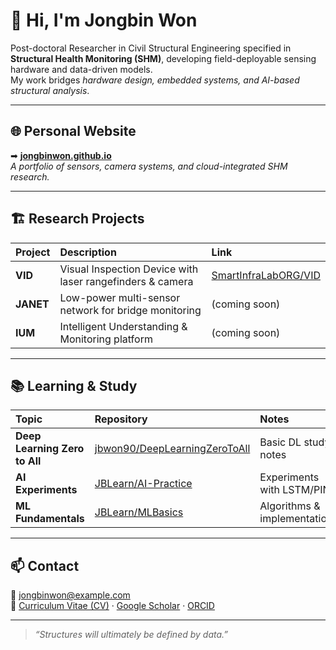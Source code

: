 # 👋 Hi, I'm **Jongbin Won**

Post-doctoral Researcher in Civil Structural Engineering specified in **Structural Health Monitoring (SHM)**, developing field-deployable sensing hardware and data-driven models.  
My work bridges *hardware design, embedded systems, and AI-based structural analysis*.

---

## 🌐 Personal Website
➡ [**jongbinwon.github.io**](https://jongbinwon.github.io)  
_A portfolio of sensors, camera systems, and cloud-integrated SHM research._

---

## 🏗️ Research Projects
| Project | Description | Link |
|:--|:--|:--|
| **VID** | Visual Inspection Device with laser rangefinders & camera | [SmartInfraLabORG/VID](https://github.com/SmartInfraLabORG/VID) |
| **JANET** | Low-power multi-sensor network for bridge monitoring | (coming soon) |
| **IUM** | Intelligent Understanding & Monitoring platform | (coming soon) |

---

## 📚 Learning & Study
| Topic | Repository | Notes |
|:--|:--|:--|
| **Deep Learning Zero to All** | [jbwon90/DeepLearningZeroToAll](https://github.com/jbwon90/DeepLearningZeroToAll) | Basic DL study notes |
| **AI Experiments** | [JBLearn/AI-Practice](https://github.com/JBLearn/AI-Practice) | Experiments with LSTM/PINN |
| **ML Fundamentals** | [JBLearn/MLBasics](https://github.com/JBLearn/MLBasics) | Algorithms & implementations |

---

## 📫 Contact
📧 jongbinwon@example.com  
🔗 [Curriculum Vitae (CV)](https://www.dropbox.com/scl/fi/tx0vb0crlr9cob34w4jj0/Jongbin-Won-CV_20250909.pdf?rlkey=2l10cvhblk4op2yex48befe0c&st=c4zsrpmx&raw=1) · [Google Scholar](https://scholar.google.com/citations?user=l7jySEoAAAAJ&hl=en&oi=ao) · [ORCID](https://orcid.org/my-orcid?orcid=0000-0002-7462-3855)

---

> *“Structures will ultimately be defined by data.”*

